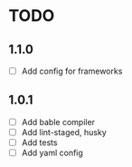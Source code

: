 # TODO

## 1.1.0

- [ ] Add config for frameworks

## 1.0.1

- [ ] Add bable compiler
- [ ] Add lint-staged, husky
- [ ] Add tests
- [ ] Add yaml config
